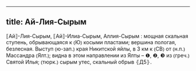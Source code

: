 
---
title: Ай-Лия-Сырым
---
⟦Ай⟧-Лия-Сырым, ⟦Ай⟧-Илиа-Сырым, Аллия-Сырым
: мощная скальная ступень, обрывающаяся к ⦅Ю⦆ косыми пластами; вершина пологая, безлесная. Выступ ⦅ю-зап.⦆ края Никитской яйлы, в 3 км к ⦅СВ⦆ от ⦅н.п.⦆ Массандра ⦅Ялт.⦆; видна в этом направлении из Ялты – ❶, ❷, ❸ из ⦅греч.⦆ Святой Илья; ⦅тюрк.⦆ сырым утес, скальный обрыв ⦃Д5⦄.
